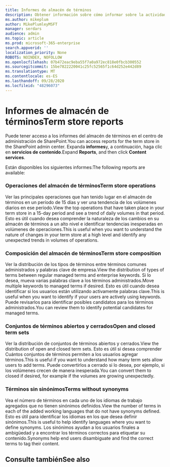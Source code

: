```yaml
---
title: Informes de almacén de términos
description: Obtener información sobre cómo informar sobre la actividad de almacén de términos
ms.author: mikeplum
author: MikePlumleyMSFT
manager: serdars
audience: admin
ms.topic: article
ms.prod: microsoft-365-enterprise
search.appverid: ''
localization_priority: None
ROBOTS: NOINDEX, NOFOLLOW
ms.openlocfilehash: 07b472eac9eba55f7a0a972ec818e0fbcb300552
ms.sourcegitcommit: 15be7822220041c25fc52565f1c64d252e442d89
ms.translationtype: MT
ms.contentlocale: es-ES
ms.lasthandoff: 09/28/2020
ms.locfileid: "48296073"
---
```

# <a name="term-store-reports"></a><span data-ttu-id="6659c-103">Informes de almacén de términos</span><span class="sxs-lookup"><span data-stu-id="6659c-103">Term store reports</span></span>

<span data-ttu-id="6659c-104">Puede tener acceso a los informes del almacén de términos en el centro de administración de SharePoint.</span><span class="sxs-lookup"><span data-stu-id="6659c-104">You can access reports for the term store in the SharePoint admin center.</span></span> <span data-ttu-id="6659c-105">Expanda **informes**y, a continuación, haga clic en **servicios de contenido**.</span><span class="sxs-lookup"><span data-stu-id="6659c-105">Expand **Reports**, and then click **Content services**.</span></span>

<span data-ttu-id="6659c-106">Están disponibles los siguientes informes:</span><span class="sxs-lookup"><span data-stu-id="6659c-106">The following reports are available:</span></span>

### <a name="term-store-operations"></a><span data-ttu-id="6659c-107">Operaciones del almacén de términos</span><span class="sxs-lookup"><span data-stu-id="6659c-107">Term store operations</span></span>

<span data-ttu-id="6659c-108">Ver las principales operaciones que han tenido lugar en el almacén de términos en un período de 15 días y ver una tendencia de los volúmenes diarios en ese período.</span><span class="sxs-lookup"><span data-stu-id="6659c-108">View the top operations that have taken place in your term store in a 15-day period and see a trend of daily volumes in that period.</span></span> <span data-ttu-id="6659c-109">Esto es útil cuando desea comprender la naturaleza de los cambios en su almacén de términos a un alto nivel e identificar tendencias inesperadas en volúmenes de operaciones.</span><span class="sxs-lookup"><span data-stu-id="6659c-109">This is useful when you want to understand the nature of changes in your term store at a high level and identify any unexpected trends in volumes of operations.</span></span> 

### <a name="term-store-composition"></a><span data-ttu-id="6659c-110">Composición del almacén de términos</span><span class="sxs-lookup"><span data-stu-id="6659c-110">Term store composition</span></span>

<span data-ttu-id="6659c-111">Ver la distribución de los tipos de términos entre términos comunes administrados y palabras clave de empresa.</span><span class="sxs-lookup"><span data-stu-id="6659c-111">View the distribution of types of terms between regular managed terms and enterprise keywords.</span></span> <span data-ttu-id="6659c-112">Si lo desea, mueva varias palabras clave a los términos administrados.</span><span class="sxs-lookup"><span data-stu-id="6659c-112">Move multiple keywords to managed terms if desired.</span></span> <span data-ttu-id="6659c-113">Esto es útil cuando desea identificar si los usuarios están utilizando activamente palabras clave.</span><span class="sxs-lookup"><span data-stu-id="6659c-113">This is useful when you want to identify if your users are actively using keywords.</span></span> <span data-ttu-id="6659c-114">Puede revisarlos para identificar posibles candidatos para los términos administrados.</span><span class="sxs-lookup"><span data-stu-id="6659c-114">You can review them to identify potential candidates for managed terms.</span></span>

### <a name="open-and-closed-term-sets"></a><span data-ttu-id="6659c-115">Conjuntos de términos abiertos y cerrados</span><span class="sxs-lookup"><span data-stu-id="6659c-115">Open and closed term sets</span></span>

<span data-ttu-id="6659c-116">Ver la distribución de conjuntos de términos abiertos y cerrados.</span><span class="sxs-lookup"><span data-stu-id="6659c-116">View the distribution of open and closed term sets.</span></span> <span data-ttu-id="6659c-117">Esto es útil si desea comprender Cuántos conjuntos de términos permiten a los usuarios agregar términos.</span><span class="sxs-lookup"><span data-stu-id="6659c-117">This is useful if you want to understand how many term sets allow users to add terms.</span></span> <span data-ttu-id="6659c-118">Puede convertirlos a cerrado si lo desea, por ejemplo, si los volúmenes crecen de manera inesperada.</span><span class="sxs-lookup"><span data-stu-id="6659c-118">You can convert them to closed if desired, for example if the volumes are growing unexpectedly.</span></span> 

### <a name="terms-without-synonyms"></a><span data-ttu-id="6659c-119">Términos sin sinónimos</span><span class="sxs-lookup"><span data-stu-id="6659c-119">Terms without synonyms</span></span>

<span data-ttu-id="6659c-120">Vea el número de términos en cada uno de los idiomas de trabajo agregados que no tienen sinónimos definidos.</span><span class="sxs-lookup"><span data-stu-id="6659c-120">View the number of terms in each of the added working languages that do not have synonyms defined.</span></span> <span data-ttu-id="6659c-121">Esto es útil para identificar los idiomas en los que desea definir sinónimos.</span><span class="sxs-lookup"><span data-stu-id="6659c-121">This is useful to help identify languages where you want to define synonyms.</span></span> <span data-ttu-id="6659c-122">Los sinónimos ayudan a los usuarios finales a ambigüedad y a encontrar los términos correctos para etiquetar su contenido.</span><span class="sxs-lookup"><span data-stu-id="6659c-122">Synonyms help end users disambiguate and find the correct terms to tag their content.</span></span>

## <a name="see-also"></a><span data-ttu-id="6659c-123">Consulte también</span><span class="sxs-lookup"><span data-stu-id="6659c-123">See also</span></span>



  






